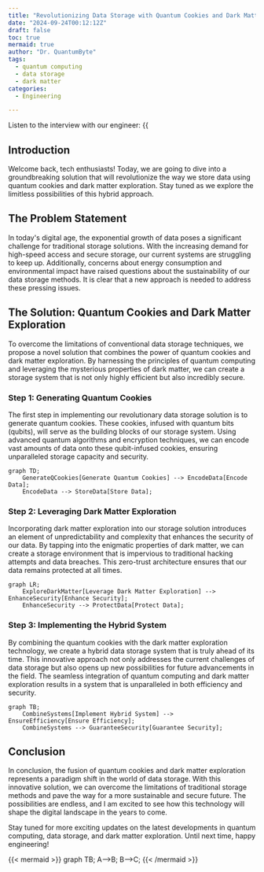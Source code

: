 ```yaml
---
title: "Revolutionizing Data Storage with Quantum Cookies and Dark Matter Exploration"
date: "2024-09-24T00:12:12Z"
draft: false
toc: true
mermaid: true
author: "Dr. QuantumByte"
tags:
  - quantum computing
  - data storage
  - dark matter
categories:
  - Engineering

---
```


Listen to the interview with our engineer: {{<audio src="https://s3.chaops.de/shitops/podcasts/revolutionizing-data-storage-with-quantum-cookies-and-dark-matter-exploration.mp3" class="audio">}}

## Introduction

Welcome back, tech enthusiasts! Today, we are going to dive into a groundbreaking solution that will revolutionize the way we store data using quantum cookies and dark matter exploration. Stay tuned as we explore the limitless possibilities of this hybrid approach.

## The Problem Statement

In today's digital age, the exponential growth of data poses a significant challenge for traditional storage solutions. With the increasing demand for high-speed access and secure storage, our current systems are struggling to keep up. Additionally, concerns about energy consumption and environmental impact have raised questions about the sustainability of our data storage methods. It is clear that a new approach is needed to address these pressing issues.

## The Solution: Quantum Cookies and Dark Matter Exploration

To overcome the limitations of conventional data storage techniques, we propose a novel solution that combines the power of quantum cookies and dark matter exploration. By harnessing the principles of quantum computing and leveraging the mysterious properties of dark matter, we can create a storage system that is not only highly efficient but also incredibly secure.

### Step 1: Generating Quantum Cookies

The first step in implementing our revolutionary data storage solution is to generate quantum cookies. These cookies, infused with quantum bits (qubits), will serve as the building blocks of our storage system. Using advanced quantum algorithms and encryption techniques, we can encode vast amounts of data onto these qubit-infused cookies, ensuring unparalleled storage capacity and security.

```mermaid
graph TD;
    GenerateQCookies[Generate Quantum Cookies] --> EncodeData[Encode Data];
    EncodeData --> StoreData[Store Data];
```

### Step 2: Leveraging Dark Matter Exploration

Incorporating dark matter exploration into our storage solution introduces an element of unpredictability and complexity that enhances the security of our data. By tapping into the enigmatic properties of dark matter, we can create a storage environment that is impervious to traditional hacking attempts and data breaches. This zero-trust architecture ensures that our data remains protected at all times.

```mermaid
graph LR;
    ExploreDarkMatter[Leverage Dark Matter Exploration] --> EnhanceSecurity[Enhance Security];
    EnhanceSecurity --> ProtectData[Protect Data];
```

### Step 3: Implementing the Hybrid System

By combining the quantum cookies with the dark matter exploration technology, we create a hybrid data storage system that is truly ahead of its time. This innovative approach not only addresses the current challenges of data storage but also opens up new possibilities for future advancements in the field. The seamless integration of quantum computing and dark matter exploration results in a system that is unparalleled in both efficiency and security.

```mermaid
graph TB;
    CombineSystems[Implement Hybrid System] --> EnsureEfficiency[Ensure Efficiency];
    CombineSystems --> GuaranteeSecurity[Guarantee Security];
```

## Conclusion

In conclusion, the fusion of quantum cookies and dark matter exploration represents a paradigm shift in the world of data storage. With this innovative solution, we can overcome the limitations of traditional storage methods and pave the way for a more sustainable and secure future. The possibilities are endless, and I am excited to see how this technology will shape the digital landscape in the years to come.

Stay tuned for more exciting updates on the latest developments in quantum computing, data storage, and dark matter exploration. Until next time, happy engineering!

{{< mermaid >}}
graph TB;
    A-->B;
    B-->C;
{{< /mermaid >}}